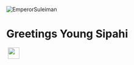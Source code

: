 ![EmperorSuleiman](https://github.com/DemolisherCpp/DemolisherCpp/assets/149885996/7196736d-41ac-4b4b-9e4e-d4db035ec3c1)

# Greetings Young Sipahi 

<img src="https://komarev.com/ghpvc/?username=DemolisherCpp&style=flat-square&color=blue" alt=""/>
<img src="https://media.giphy.com/media/hvRJCLFzcasrR4ia7z/giphy.gif" width="30px"/>

<!--
**DemolisherCpp/DemolisherCpp** is a ✨ _special_ ✨ repository because its `README.md` (this file) appears on your GitHub profile.

Here are some ideas to get you started:

- 🔭 I’m currently working on ...
- 🌱 I’m currently learning ...
- 👯 I’m looking to collaborate on ...
- 🤔 I’m looking for help with ...
- 💬 Ask me about ...
- 📫 How to reach me: ...
- 😄 Pronouns: ...
- ⚡ Fun fact: ...
-->
